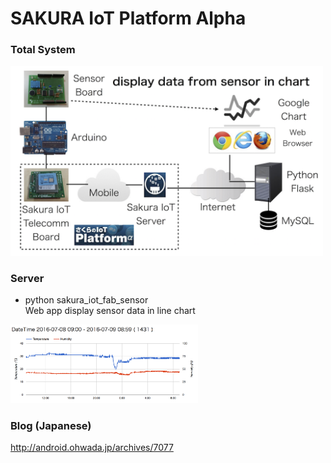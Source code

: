 # SAKURA IoT Platform Alpha

### Total System
<img src="https://github.com/ohwada/sakura_iot_alpha/blob/master/docs/sakura_iot_fab_sensor_system.png" width="500" />

### Server
- python sakura_iot_fab_sensor <br/>
  Web app display sensor data in line chart <br/>
<img src="https://github.com/ohwada/sakura_iot_alpha/blob/master/docs/graph_temperature.png" width="300" />

### Blog (Japanese)
http://android.ohwada.jp/archives/7077
